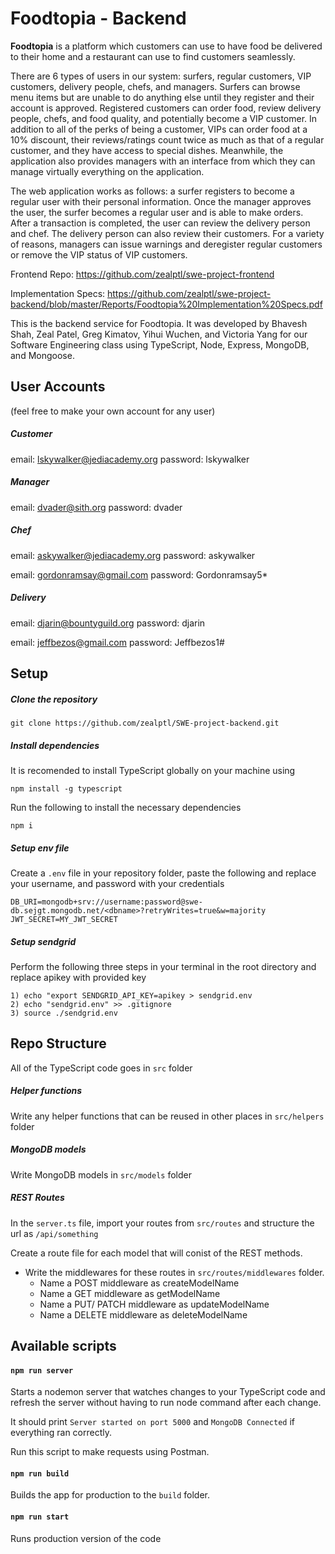 # Foodtopia - Backend

**Foodtopia** is a platform which customers can use to have food be delivered to their home and a restaurant can use to find customers seamlessly. 

There are 6 types of users in our system: surfers, regular customers, VIP customers, delivery people, chefs, and managers. Surfers can browse menu items but are unable to do anything else until they register and their account is approved. Registered customers can order food, review delivery people, chefs, and food quality, and potentially become a VIP customer. In addition to all of the perks of being a customer, VIPs can order food at a 10% discount, their reviews/ratings count twice as much as that of a regular customer, and they have access to special dishes. Meanwhile, the application also provides managers with an interface from which they can manage virtually everything on the application.

The web application works as follows: a surfer registers to become a regular user with their personal information. Once the manager approves the user, the surfer becomes a regular user and is able to make orders. After a transaction is completed, the user can review the delivery person and chef. The delivery person can also review their customers. For a variety of reasons, managers can issue warnings and deregister regular customers or remove the VIP status of VIP customers.

Frontend Repo: https://github.com/zealptl/swe-project-frontend

Implementation Specs: https://github.com/zealptl/swe-project-backend/blob/master/Reports/Foodtopia%20Implementation%20Specs.pdf

This is the backend service for Foodtopia. It was developed by Bhavesh Shah, Zeal Patel, Greg Kimatov, Yihui Wuchen, and Victoria Yang for our Software Engineering class using TypeScript, Node, Express, MongoDB, and Mongoose.


## User Accounts
(feel free to make your own account for any user)
##### Customer
email: lskywalker@jediacademy.org
password: lskywalker

##### Manager
email: dvader@sith.org
password: dvader

##### Chef
email: askywalker@jediacademy.org
password: askywalker

email: gordonramsay@gmail.com
password: Gordonramsay5*

##### Delivery
email: djarin@bountyguild.org
password: djarin

email: jeffbezos@gmail.com
password: Jeffbezos1#

## Setup

##### Clone the repository

```
git clone https://github.com/zealptl/SWE-project-backend.git
```

##### Install dependencies

It is recomended to install TypeScript globally on your machine using

```
npm install -g typescript
```

Run the following to install the necessary dependencies

```
npm i
```

##### Setup env file

Create a `.env` file in your repository folder, paste the following and replace your username, and password with your credentials

```
DB_URI=mongodb+srv://username:password@swe-db.sejgt.mongodb.net/<dbname>?retryWrites=true&w=majority
JWT_SECRET=MY_JWT_SECRET
```

##### Setup sendgrid

Perform the following three steps in your terminal in the root directory and replace apikey with provided key

```
1) echo "export SENDGRID_API_KEY=apikey > sendgrid.env
2) echo "sendgrid.env" >> .gitignore
3) source ./sendgrid.env
```

## Repo Structure

All of the TypeScript code goes in `src` folder

##### Helper functions

Write any helper functions that can be reused in other places in `src/helpers` folder

##### MongoDB models

Write MongoDB models in `src/models` folder

##### REST Routes

In the `server.ts` file, import your routes from `src/routes` and structure the url as `/api/something`

Create a route file for each model that will conist of the REST methods.

- Write the middlewares for these routes in `src/routes/middlewares` folder.
  - Name a POST middleware as createModelName
  - Name a GET middleware as getModelName
  - Name a PUT/ PATCH middleware as updateModelName
  - Name a DELETE middleware as deleteModelName

## Available scripts

#### `npm run server`

Starts a nodemon server that watches changes to your TypeScript code and refresh the server without having to run node command after each change.

It should print `Server started on port 5000` and `MongoDB Connected` if everything ran correctly.

Run this script to make requests using Postman.

#### `npm run build`
Builds the app for production to the `build` folder.

#### `npm run start`
Runs production version of the code
